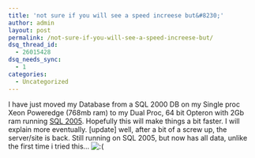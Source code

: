 ```yaml
---
title: 'not sure if you will see a speed increese but&#8230;'
author: admin
layout: post
permalink: /not-sure-if-you-will-see-a-speed-increese-but/
dsq_thread_id:
  - 26015428
dsq_needs_sync:
  - 1
categories:
  - Uncategorized
---
```

I have just moved my Database from a SQL 2000 DB on my Single proc Xeon Poweredge (768mb ram) to my Dual Proc, 64 bit Opteron with 2Gb ram running [SQL 2005][1]. Hopefully this will make things a bit faster. I will explain more eventually. [update] well, after a bit of a screw up, the server/site is back. Still running on SQL 2005, but now has all data, unlike the first time i tried this&#8230; <img src="http://blog.lotas-smartman.net/wp-includes/images/smilies/icon_sad.gif" alt=":(" class="wp-smiley" />

 [1]: http://www.microsoft.com/sql
